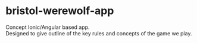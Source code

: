 # bristol-werewolf-app
Concept Ionic/Angular based app.<br>
Designed to give outline of the key rules and concepts of the game we play. 
